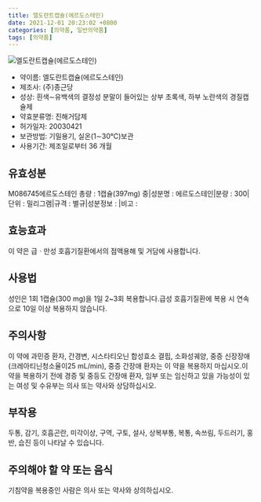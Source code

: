 ```yaml
---
title: 엘도란트캡슐(에르도스테인)
date: 2021-12-01 20:23:02 +0800
categories: [의약품, 일반의약품]
tags: [의약품]
---
```

![엘도란트캡슐(에르도스테인)](https://nedrug.mfds.go.kr/pbp/cmn/itemImageDownload/150955083194100029)

- 약이름: 엘도란트캡슐(에르도스테인)
- 제조사: (주)종근당
- 성상: 흰색∼유백색의 결정성 분말이 들어있는 상부 초록색, 하부 노란색의 경질캡슐제
- 약효분류명: 진해거담제
- 허가일자: 20030421
- 보관방법: 기밀용기, 실온(1∼30℃)보관
- 사용기간: 제조일로부터 36 개월
## 유효성분
M086745에르도스테인
총량 : 1캡슐(397mg) 중|성분명 : 에르도스테인|분량 : 300|단위 : 밀리그램|규격 : 별규|성분정보 : |비고 :
## 효능효과
이 약은 급ㆍ만성 호흡기질환에서의 점액용해 및 거담에 사용합니다.
## 사용법
성인은 1회 1캡슐(300 mg)을 1일 2~3회 복용합니다.급성 호흡기질환에 복용 시 연속으로 10일 이상 복용하지 않습니다.
## 주의사항
이 약에 과민증 환자, 간경변, 시스타티오닌 합성효소 결핍, 소화성궤양, 중증 신장장애(크레아티닌청소율이25 mL/min), 중증 간장애 환자는 이 약을 복용하지 마십시오.이 약을 복용하기 전에 경증 및 중등도 간장애 환자, 임부 또는 임신하고 있을 가능성이 있는 여성 및 수유부는 의사 또는 약사와 상담하십시오.
## 부작용
두통, 감기, 호흡곤란, 미각이상, 구역, 구토, 설사, 상복부통, 복통, 속쓰림, 두드러기, 홍반, 습진 등이 나타날 수 있습니다.
## 주의해야 할 약 또는 음식
기침약을 복용중인 사람은 의사 또는 약사와 상의하십시오.
